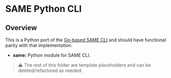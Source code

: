 # SAME Python CLI

## Overview

This is a Python port of the [Go-based SAME CLI](https://github.com/azure-octo/same-cli) and should have functional parity with that implementation.

- **same:** Python module for SAME CLI.

> ⚠ The rest of this folder are template placeholders and can be deleted/refactored as needed.
